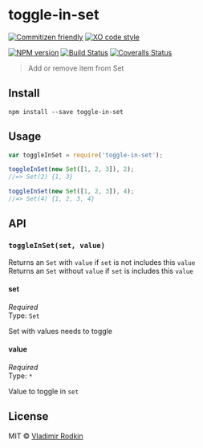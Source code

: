 # toggle-in-set

[![Commitizen friendly][commitizen-image]][commitizen-url]
[![XO code style][codestyle-image]][codestyle-url]

[![NPM version][npm-image]][npm-url]
[![Build Status][build-image]][build-url]
[![Coveralls Status][coveralls-image]][coveralls-url]

> Add or remove item from Set

## Install

```shell
npm install --save toggle-in-set
```

## Usage

```js
var toggleInSet = require('toggle-in-set');

toggleInSet(new Set([1, 2, 3]), 2);
//=> Set(2) {1, 3}

toggleInSet(new Set([1, 2, 3]), 4);
//=> Set(4) {1, 2, 3, 4}
```

## API

### `toggleInSet(set, value)`

Returns an `Set` with `value` if `set` is not includes this `value`<br>
Returns an `Set` without `value` if `set` is includes this `value`

#### set
*Required*<br>
Type: `Set`

Set with values needs to toggle

#### value
*Required*<br>
Type: `*`

Value to toggle in `set`


## License
MIT © [Vladimir Rodkin](https://github.com/VovanR)

[commitizen-url]: https://commitizen.github.io/cz-cli/
[commitizen-image]: https://img.shields.io/badge/commitizen-friendly-brightgreen.svg?style=flat-square

[codestyle-url]: https://github.com/xojs/xo
[codestyle-image]: https://img.shields.io/badge/code_style-XO-5ed9c7.svg?style=flat-square

[npm-url]: https://npmjs.org/package/toggle-in-set
[npm-image]: https://img.shields.io/npm/v/toggle-in-set.svg?style=flat-square

[build-url]: https://github.com/VovanR/toggle-in-set/actions?query=workflow%3A%22Tests%22
[build-image]: https://img.shields.io/github/workflow/status/VovanR/toggle-in-set/Tests?style=flat-square

[coveralls-url]: https://coveralls.io/r/VovanR/toggle-in-set
[coveralls-image]: https://img.shields.io/coveralls/VovanR/toggle-in-set.svg?style=flat-square
